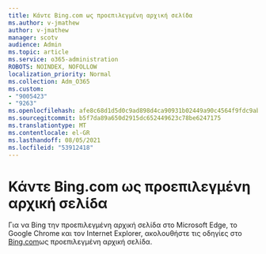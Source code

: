 ```yaml
---
title: Κάντε Bing.com ως προεπιλεγμένη αρχική σελίδα
ms.author: v-jmathew
author: v-jmathew
manager: scotv
audience: Admin
ms.topic: article
ms.service: o365-administration
ROBOTS: NOINDEX, NOFOLLOW
localization_priority: Normal
ms.collection: Adm_O365
ms.custom:
- "9005423"
- "9263"
ms.openlocfilehash: afe8c68d1d5d0c9ad898d4ca90931b02449a90c4564f9fdc9abfaf6ce53aeba1
ms.sourcegitcommit: b5f7da89a650d2915dc652449623c78be6247175
ms.translationtype: MT
ms.contentlocale: el-GR
ms.lasthandoff: 08/05/2021
ms.locfileid: "53912418"
---
```

# <a name="make-bingcom-the-default-home-page"></a>Κάντε Bing.com ως προεπιλεγμένη αρχική σελίδα

Για να Bing την προεπιλεγμένη αρχική σελίδα στο Microsoft Edge, το Google Chrome και τον Internet Explorer, ακολουθήστε τις οδηγίες στο [Bing.com](https://go.microsoft.com/fwlink/?linkid=2149816)ως προεπιλεγμένη αρχική σελίδα.
